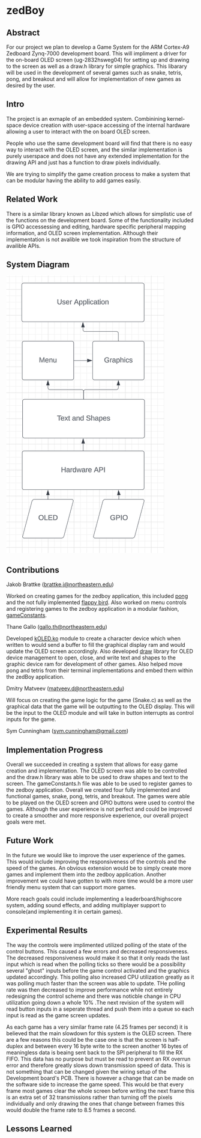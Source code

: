# zedBoy

####

## Abstract

For our project we plan to develop a Game System for the ARM Cortex-A9 Zedboard Zynq-7000 development board. This will impliment a driver for the on-board OLED screen (ug-2832hsweg04) for setting up and drawing to the screen as well as a draw.h library for simple graphics. This libarary will be used in the development of several games such as snake, tetris, pong, and breakout and will allow for implementation of new games as desired by the user.

## Intro
The project is an exmaple of an embedded system. Combinining kernel-space device creation with user-space accessing of the internal hardware allowing a user to interact with the on board OLED screen.

People who use the same development board will find that there is no easy way to interact with the OLED screen, and the similar implementation is purely userspace and does not have any extended implementation for the drawing API and just has a function to draw pixels individually.

We are trying to simplify the game creation process to make a system that can be modular having the ability to add games easily. 


## Related Work

There is a similar library known as Libzed which allows for simplistic use of the functions on the development board. Some of the functionality included is GPIO accessessing and editing, hardware specific peripheral mapping information, and OLED screen implementation. Although their implementation is not avalible we took inspiration from the structure of availible APIs. 

## System Diagram

![System Diagram](<System_Diagram.png>)

## Contributions

Jakob Brattke (brattke.j@northeastern.edu)

Worked on creating games for the zedboy application, this included [pong](/zedboy/games/pong) and the not fully implemented [flappy bird](/zedboy/games/flappy). Also worked on menu controls and registering games to the zedboy application in a modular fashion, [gameConstants](/zedboy/utils).

Thane Gallo (gallo.th@northeastern.edu) 

Developed [kOLED.ko](kOLED/) module to create a character device which when written to would send a buffer to fill the graphical display ram and would update the OLED screen accordingly. Also developed [draw](/zedboy/utils) library for OLED device management to open, close, and write text and shapes to the graphic device ram for development of other games. Also helped move pong and tetris from their terminal implementations and embed them within the zedBoy application.


Dmitry Matveev (matveev.d@northeastern.edu)

Will focus on creating the game logic for the game (Snake.c) as well as the graphical data that the game will be outputting to the OLED display. This will be the input to the OLED module and will take in button interrupts as control inputs for the game.

Sym Cunningham (sym.cunningham@gmail.com)

## Implementation Progress

Overall we succeeded in creating a system that allows for easy game creation and implementation. The OLED screen was able to be controlled and the draw.h library was able to be used to draw shapes and text to the screen. The gameConstants.h file was able to be used to register games to the zedboy application. Overall we created four fully implemented and functional games, snake, pong, tetris, and breakout. The games were able to be played on the OLED screen and GPIO buttons were used to control the games. Although the user experience is not perfect and could be improved to create a smoother and more responsive experience, our overall project goals were met.

## Future Work

In the future we would like to improve the user experience of the games. This would include improving the responsiveness of the controls and the speed of the games. An obvious extension would be to simply create more games and implement them into the zedboy application. Another improvement we could have gotten to with more time would be a more user friendly menu system that can support more games.

More reach goals could include implementing a leaderboard/highscore system, adding sound effects, and adding multiplayer support to console(and implementing it in certain games).

## Experimental Results

The way the controls were implimented utilized polling of the state of the control buttons. This caused a few errors and decreased responsiveness. The decreased responsiveness would make it so that it only reads the last input which is read when the polling ticks so there would be a possibility several "ghost" inputs before the game control activated and the graphics updated accordingly. This polling also increased CPU utilization greatly as it was polling much faster than the screen was able to update. THe polling rate was then decreased to improve performance while not entirely redesigning the control scheme and there was noticble change in CPU utilization going down a whole 10% .The next revision of the system will read button inputs in a seperate thread and push them into a queue so each input is read as the game screen updates.
  
As each game has a very similar frame rate (4.25 frames per second) it is believed that the main slowdown for this system is the OLED screen. There are a few reasons this could be the case one is that the screen is half-duplex and between every 16 byte write to the screen another 16 bytes of meaningless data is beaing sent back to the SPI peripheral to fill the RX FIFO. This data has no purpose but must be read to prevent an RX overrun error and therefore greatly slows down transmission speed of data. This is not something that can be changed given the wiring setup of the Development board's PCB. There is however a change that can be made on the software side to increase the game speed. This would be that every frame most games clear the whole screen before writing the next frame this is an extra set of 32 transmissions rather than turning off the pixels individually and only drawing the ones that change between frames this would double the frame rate to 8.5 frames a second.

  
## Lessons Learned


